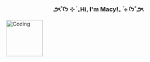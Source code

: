 
<h3 align="center"> ౨ৎ˚ᡣ𐭩 ⊹ ࣪ ₊Hi, I'm Macy!₊ ࣪ ⊹ ᡣ𐭩˚౨ৎ</h3>

<img align="center" alt="Coding" width="100" src="https://media.tenor.com/rI_0O_9AJ5sAAAAj/nyan-cat-poptart-cat.gif">
